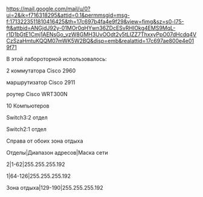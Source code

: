 https://mail.google.com/mail/u/0?ui=2&ik=f716318295&attid=0.1&permmsgid=msg-f:1713223511810416425&th=17c697b4fa4e9f29&view=fimg&sz=s0-l75-ft&attbid=ANGjdJ92y-01MOr0qHYwn36ZDcESvRHIOkg4EMS9MqL-r1D1bGtE1Cmj1AENsGo_vzW8GMH3UvOOdt2y5tLIZZ7ThxxyPpO07dHcdq4VCzSzaHmtuKQQM07mWK5W2BQ&disp=emb&realattid=17c697ae800e4e019f71

В этой лабороторной использовалось:

2 коммутатора Cisco 2960

маршрутизатор Cisco 2911

роутер Cisco WRT300N

10 Компьютеров

Switch3:2 отдел

Switch2:1 отдел

Справа от обоих зона отдыха

Отделы|Диапазон адресов|Маска сети

2|1-62|255.255.255.192

1|64-126|255.255.255.192

Зона отдыха|129-190|255.255.255.192
